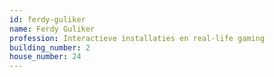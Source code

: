 ```yaml
---
id: ferdy-guliker
name: Ferdy Guliker
profession: Interactieve installaties en real-life gaming
building_number: 2
house_number: 24
---
```

